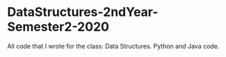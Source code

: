 # DataStructures-2ndYear-Semester2-2020
All code that I wrote for the class: Data Structures. Python and Java code.
